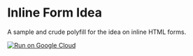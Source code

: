 # Inline Form Idea

A sample and crude polyfill for the idea on inline HTML forms.

[![Run on Google Cloud](https://deploy.cloud.run/button.svg)](https://deploy.cloud.run)